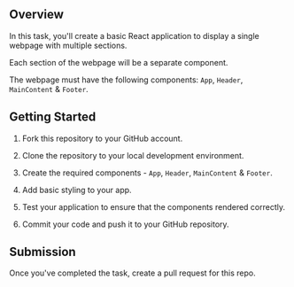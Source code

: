 ## Overview

In this task, you'll create a basic React application to display a single webpage with multiple sections.

Each section of the webpage will be a separate component.

The webpage must have the following components:
`App`, `Header`, `MainContent` & `Footer`.

## Getting Started

1.  Fork this repository to your GitHub account.

2.  Clone the repository to your local development environment.

3.  Create the required components - `App`, `Header`, `MainContent` & `Footer`.

4.  Add basic styling to your app.

5.  Test your application to ensure that the components rendered correctly.

6.  Commit your code and push it to your GitHub repository.

## Submission

Once you've completed the task, create a pull request for this repo.
